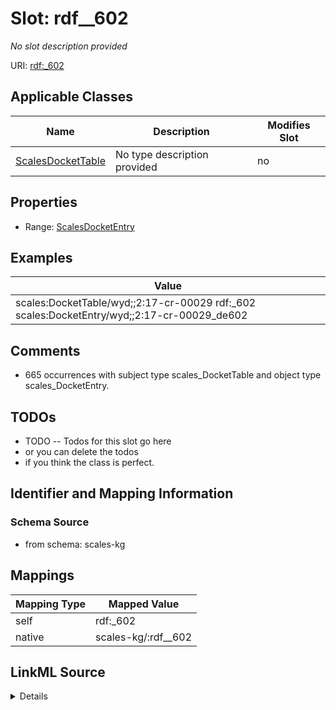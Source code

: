 

# Slot: rdf__602


_No slot description provided_





URI: [rdf:_602](http://www.w3.org/1999/02/22-rdf-syntax-ns#_602)



<!-- no inheritance hierarchy -->





## Applicable Classes

| Name | Description | Modifies Slot |
| --- | --- | --- |
| [ScalesDocketTable](../classes/ScalesDocketTable.md) | No type description provided |  no  |







## Properties

* Range: [ScalesDocketEntry](../classes/ScalesDocketEntry.md)






## Examples

| Value |
| --- |
| scales:DocketTable/wyd;;2:17-cr-00029 rdf:_602 scales:DocketEntry/wyd;;2:17-cr-00029_de602 |

## Comments

* 665 occurrences with subject type scales_DocketTable and object type scales_DocketEntry.

## TODOs

* TODO -- Todos for this slot go here
* or you can delete the todos
* if you think the class is perfect.

## Identifier and Mapping Information







### Schema Source


* from schema: scales-kg




## Mappings

| Mapping Type | Mapped Value |
| ---  | ---  |
| self | rdf:_602 |
| native | scales-kg/:rdf__602 |




## LinkML Source

<details>
```yaml
name: rdf__602
description: No slot description provided
todos:
- TODO -- Todos for this slot go here
- or you can delete the todos
- if you think the class is perfect.
comments:
- 665 occurrences with subject type scales_DocketTable and object type scales_DocketEntry.
examples:
- value: scales:DocketTable/wyd;;2:17-cr-00029 rdf:_602 scales:DocketEntry/wyd;;2:17-cr-00029_de602
from_schema: scales-kg
rank: 1000
slot_uri: rdf:_602
alias: rdf__602
domain_of:
- scales_DocketTable
range: scales_DocketEntry

```
</details>